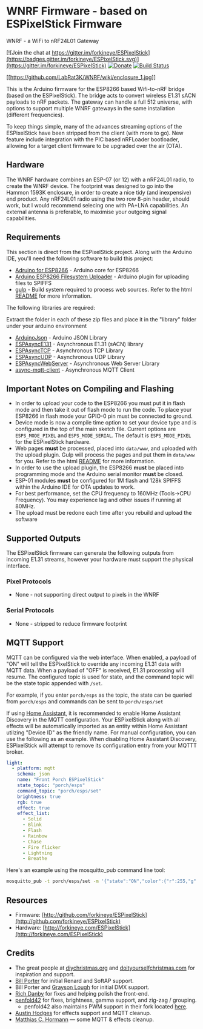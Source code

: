 # WNRF Firmware - based on ESPixelStick Firmware

WNRF - a WiFi to nRF24L01 Gateway


[![Join the chat at https://gitter.im/forkineye/ESPixelStick](https://badges.gitter.im/forkineye/ESPixelStick.svg)](https://gitter.im/forkineye/ESPixelStick)
[![Donate](https://img.shields.io/badge/Donate-PayPal-green.svg)](https://paypal.me/ShelbyMerrick)
[![Build Status](https://travis-ci.org/forkineye/ESPixelStick.svg?branch=master)](https://travis-ci.org/forkineye/ESPixelStick)

[[https://github.com/LabRat3K/WNRF/wiki/enclosure_1.jpg]]

This is the Arduino firmware for the ESP8266 based Wifi-to-nRF bridge (based on the ESPixelStick).  The bridge acts to convert wireless E1.31 sACN payloads to nRF packets. The gateway can handle a full 512 universe, with options to support multiple WNRF gateways in the same installation (different frequencies).

To keep things simple, many of the advances streaming options of the ESPixelStick have been stripped from the client (with more to go). New feature include integration with the PIC based nRFLoader bootloader, allowing for a target client firmware to be upgraded over the air (OTA). 

## Hardware

The WNRF hardware combines an ESP-07 (or 12) with a nRF24L01 radio, to create the WNRF device. The footprint was designed to go into the Hammon 1593K enclosure, in order to create a nice tidy (and inexpensive) end product. Any nRF24L01 radio using the two row 8-pin header, should work, but I would recommend selecing one with PA+LNA capabilities. An external antenna is preferable, to maximise your outgoing signal capabilities.

## Requirements

This section is direct from the ESPixelStick project. 
Along with the Arduino IDE, you'll need the following software to build this project:

- [Adruino for ESP8266](https://github.com/esp8266/Arduino) - Arduino core for ESP8266
- [Arduino ESP8266 Filesystem Uploader](https://github.com/esp8266/arduino-esp8266fs-plugin) - Arduino plugin for uploading files to SPIFFS
- [gulp](http://gulpjs.com/) - Build system required to process web sources.  Refer to the html [README](html/README.md) for more information.

The following libraries are required:

Extract the folder in each of these zip files and place it in the "library" folder under your arduino environment

- [ArduinoJson](https://github.com/bblanchon/ArduinoJson) - Arduino JSON Library
- [ESPAsyncE131](https://github.com/forkineye/ESPAsyncE131) - Asynchronous E1.31 (sACN) library
- [ESPAsyncTCP](https://github.com/me-no-dev/ESPAsyncTCP) - Asynchronous TCP Library
- [ESPAsyncUDP](https://github.com/me-no-dev/ESPAsyncUDP) - Asynchronous UDP Library
- [ESPAsyncWebServer](https://github.com/me-no-dev/ESPAsyncWebServer) - Asynchronous Web Server Library
- [async-mqtt-client](https://github.com/marvinroger/async-mqtt-client) - Asynchronous MQTT Client

## Important Notes on Compiling and Flashing

- In order to upload your code to the ESP8266 you must put it in flash mode and then take it out of flash mode to run the code. To place your ESP8266 in flash mode your GPIO-0 pin must be connected to ground.
- Device mode is now a compile time option to set your device type and is configured in the top of the main sketch file.  Current options are ```ESPS_MODE_PIXEL``` and ```ESPS_MODE_SERIAL```.  The default is ```ESPS_MODE_PIXEL``` for the ESPixelStick hardware.
- Web pages **must** be processed, placed into ```data/www```, and uploaded with the upload plugin. Gulp will process the pages and put them in ```data/www``` for you. Refer to the html [README](html/README.md) for more information.
- In order to use the upload plugin, the ESP8266 **must** be placed into programming mode and the Arduino serial monitor **must** be closed.
- ESP-01 modules **must** be configured for 1M flash and 128k SPIFFS within the Arduino IDE for OTA updates to work.
- For best performance, set the CPU frequency to 160MHz (Tools->CPU Frequency).  You may experience lag and other issues if running at 80MHz.
- The upload must be redone each time after you rebuild and upload the software

## Supported Outputs

The ESPixelStick firmware can generate the following outputs from incoming E1.31 streams, however your hardware must support the physical interface.

### Pixel Protocols

- None - not supporting direct output to pixels in the WNRF

### Serial Protocols

- None - stripped to reduce firmware footprint

## MQTT Support

MQTT can be configured via the web interface.  When enabled, a payload of "ON" will tell the ESPixelStick to override any incoming E1.31 data with MQTT data.  When a payload of "OFF" is received, E1.31 processing will resume.  The configured topic is used for state, and the command topic will be the state topic appended with ```/set```.

For example, if you enter ```porch/esps``` as the topic, the state can be queried from ```porch/esps``` and commands can be sent to ```porch/esps/set```

If using [Home Assistant](https://home-assistant.io/), it is recommended to enable Home Assistant Discovery in the MQTT configuration.  Your ESPixelStick along with all effects will be automatically imported as an entity within Home Assistant utilzing "Device ID" as the friendly name.  For manual configuration, you can use the following as an example.  When disabling Home Assistant Discovery, ESPixelStick will attempt to remove its configuration entry from your MQTTT broker.

```yaml
light:
  - platform: mqtt
    schema: json
    name: "Front Porch ESPixelStick"
    state_topic: "porch/esps"
    command_topic: "porch/esps/set"
    brightness: true
    rgb: true
    effect: true
    effect_list:
      - Solid
      - Blink
      - Flash
      - Rainbow
      - Chase
      - Fire flicker
      - Lightning
      - Breathe
```

Here's an example using the mosquitto_pub command line tool:

```bash
mosquitto_pub -t porch/esps/set -m '{"state":"ON","color":{"r":255,"g":128,"b":64},"brightness":255,"effect":"solid","reverse":false,"mirror":false}'
```

## Resources

- Firmware: [http://github.com/forkineye/ESPixelStick](http://github.com/forkineye/ESPixelStick)
- Hardware: [http://forkineye.com/ESPixelStick](http://forkineye.com/ESPixelStick)

## Credits

- The great people at [diychristmas.org](http://diychristmas.org) and [doityourselfchristmas.com](http://doityourselfchristmas.com) for inspiration and support.
- [Bill Porter](https://github.com/madsci1016) for initial Renard and SoftAP support.
- Bill Porter and [Grayson Lough](https://github.com/GraysonLough) for initial DMX support.
- [Rich Danby](https://github.com/cinoan) for fixes and helping polish the front-end.
- [penfold42](https://github.com/penfold42) for fixes, brightness, gamma support, and zig-zag / grouping.
  - penfold42 also maintains PWM support in their fork located [here](https://github.com/penfold42/ESPixelBoard).
- [Austin Hodges](https://github.com/ahodges9) for effects support and MQTT cleanup.
- [Matthias C. Hormann](https://github.com/Moonbase59) — some MQTT & effects cleanup.
